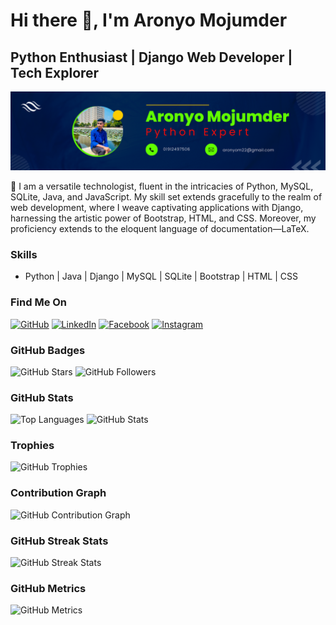 # Hi there 👋, I'm Aronyo Mojumder
## Python Enthusiast | Django Web Developer | Tech Explorer

![Django Web Developer](git_banner.png)

🚀 I am a versatile technologist, fluent in the intricacies of Python, MySQL, SQLite, Java, and JavaScript. My skill set extends gracefully to the realm of web development, where I weave captivating applications with Django, harnessing the artistic power of Bootstrap, HTML, and CSS. Moreover, my proficiency extends to the eloquent language of documentation—LaTeX.

### Skills
- Python | Java | Django | MySQL | SQLite | Bootstrap | HTML | CSS

### Find Me On
[![GitHub](https://img.shields.io/badge/GitHub-aronyo24-181717?style=flat&logo=github&logoColor=white)](https://github.com/aronyo24)
[![LinkedIn](https://img.shields.io/badge/LinkedIn-aronyo--mojumder-0077B5?style=flat&logo=linkedin&logoColor=white)](https://www.linkedin.com/in/aronyo-mojumder/)
[![Facebook](https://img.shields.io/badge/Facebook-aronyo__mojumder-1877F2?style=flat&logo=facebook&logoColor=white)](https://www.facebook.com/aronyo_mojumder)
[![Instagram](https://img.shields.io/badge/Instagram-aronyo__mojumder-E4405F?style=flat&logo=instagram&logoColor=white)](https://www.instagram.com/aronyo_mojumder/)

### GitHub Badges
![GitHub Stars](https://img.shields.io/github/stars/aronyo24?style=social)
![GitHub Followers](https://img.shields.io/github/followers/aronyo24?style=social)

### GitHub Stats
![Top Languages](https://github-readme-stats.vercel.app/api/top-langs/?username=aronyo24&layout=compact&theme=radical)
![GitHub Stats](https://github-readme-stats.vercel.app/api?username=aronyo24&show_icons=true&count_private=true&theme=radical)

### Trophies
![GitHub Trophies](https://github-profile-trophy.vercel.app/?username=aronyo24&theme=nord)


### Contribution Graph
![GitHub Contribution Graph](https://activity-graph.herokuapp.com/graph?username=aronyo24)
### GitHub Streak Stats
![GitHub Streak Stats](https://streak-stats.demolab.com/?user=aronyo24)

### GitHub Metrics
![GitHub Metrics](https://metrics.lecoq.io/aronyo24)
